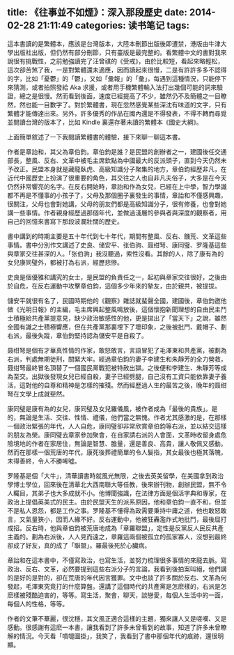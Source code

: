 title: 《往事並不如煙》：深入那段歷史
date: 2014-02-28 21:11:49
categories: 读书笔记
tags:
---
這本書讀的是繁體本，應該是台灣版本，大陸本刪節出版後即遭禁，港版由牛津大學出版社出版，但仍然有部分刪節，只有臺版是最完整的。看繁體中文的書對我來說很有挑戰性，之前勉強讀完了汪曾祺的《受戒》，由於比較短，看起來略輕松，這次卻苦煞了我，一是對繁體還未適應，因而讀起來很慢，二是有許許多多不認得的字，比如「憂鬱」的「鬱」，又如「彙報」的「彙」，每遇到這種情況，只能停下來猜測，或者拍照發給 Aka 求援，或者用手機繁體輸入法打出幾個可能的詞來驗證，總之是很慢。然而看到後面，速度已經提高了不少，雖然仍不及簡體之一目瞭然，然也能一目數字了。對於繁體書，現在忽然感覺某些深沈有味道的文字，只有繁體才能傳達出來。另外，許多優秀的作品在國內還是不得發表，不得不轉而尋覓並閱讀台灣的版本了，比如 Kindle 裏還存著未讀的繁體本《國史大綱》。

上面簡單敘述了一下我閱讀繁體書的體驗，接下來聊一聊這本書。

作者是章詒和，其父為章伯鈞。章伯鈞是誰？是民盟的創辦者之一，建國後任交通部長，整風、反右、文革中被毛主席欽點為中國最大的反派頭子，直到今天仍然未予改正。民盟本身就是藏龍臥虎、高級知識分子聚集的地方，章伯鈞經歷非凡，在近代中國歷史上扮演了很重要的角色，其交往之人也自非凡夫俗子，大多是在今天仍然非常響亮的名字。在反右開始時，章詒和作為女兒，已經在上中學，智力學識都不再是不懂事的小孩子了，父母及那個圈子裏發生的事情，章詒和不僅感興趣，很關注，父母也會對她講，父母的朋友們都是高級知識分子，很有修養，也會對她講一些事情。作者親身經歷過那個年代，並做過淺層的參與者與深度的觀察者，用自己的回憶來書寫下那段波瀾壯闊的歷史。

<!--more-->

書中講到的時期主要是五十年代到七十年代，期間有整風、反右、饑荒、文革這些事情。書中分別作文講述了史良、储安平、张伯驹、聂绀弩、康同璧、罗隆基這些與章家交往甚深的人。「张伯驹」我沒聽過，索性沒看。其餘的人，除了康有為的女兒康同璧外，都被打為右派，經歷悲慘。

史良是個優雅和講究的女士，是民盟的負責任之一，起初與章家交往很好，之後由於自危，在反右運動中攻擊章伯鈞，這個多少年來的摯友，由於親共，被提拔。

儲安平就很有名了，民國時期他的《觀察》雜誌就蜚聲全國，建國後，章伯鈞邀他做《光明日報》的主編，毛主席興起整風鳴放後，這個懷抱新聞理想的自由民主鬥士積極給共產黨提意見，缺少政治敏感性的他，更是拋出了「當天下」之說，雖然全國有識之士積極響應，但在共產黨那裏埋下了壞印象，之後被批鬥、戴帽子、劃右派，最後失蹤，章伯鈞堅持認為儲安平是自殺了。

聂绀弩是個有才華真性情的作家，敢怒敢言，言語冒犯了毛澤東和共產黨，被劃為右派，判處無期徒刑，關緊大牢。經過章伯鈞的妻子李建生和朱靜芳的全力營救，聂绀弩最終冒名頂替了一個國民黨戰犯被特赦出獄。之後便和李建生、朱靜芳等成為至交。出獄後發現女兒已經自殺，妻子已經劈腿，自己沒有工資只能依靠妻子養活，這對他的自尊和精神是怎樣的摧殘。然而經歷過人生的最苦之後，晚年的聂绀弩在文學上成就斐然。

康同璧是康有為的女兒，康同璧及女兒羅儀風，被作者成為「最後的貴族」。是的，無論是生活、交往、性情、禮儀，他們當之無愧。作者尤其感激的是，在那樣一個政治緊張的年代，人人自危，康同璧卻非常欣賞章伯鈞等右派，並以結交這樣的朋友為榮。康同璧去章家參加聚會，在自家請右派的人會面，文革時收留身處危險境地的作者在家居住，無論是智慧、膽量，還是善良、高貴，讓人敬佩又感動。然而在那樣一個荒唐的年代，康死後葬禮簡單的令人髮指，其女最後也極其落魄，未得善終，令人不勝唏噓。

罗隆基是個「大牛」，清華讀書時就風光無限，之後去英美留學，在美國拿到政治學博士學位，回來後在清華北大西南聯大等任教，後來辦刊物，創辦民盟，無不令人矚目，其弟子也大多成就不小。他博聞強識，在法律方面是個活字典和專家，在政治上提倡英美式的民主。由於民盟天生的派系原因，他和章伯鈞一直不和，但並不是私人恩怨，都是工作之事。罗隆基不懂得為政需要秉持中庸之道，他也敢怒敢言，又氣量狹小，因而人緣不好。反右運動中，他被狂轟濫炸式地批鬥，最後屈打成招。反右時，他與章伯鈞被荒唐地成為「章羅聯盟」，定性是反黨反人民反共產主義的。劃為右派後，人人見而遠之，章羅這兩個被孤立的孤家寡人，沒想到最終卻成了好友，真的成了「聯盟」。羅最後死於心臟病。

章詒和在這本書中，不僅寫政治，也寫生活，並努力梳理很多事情的來龍去脈。寫政治、反右、文革，必然要提到這些右派分子的言論，我看到後拍案叫絕，他們講的是好的是對的，卻在荒唐的年代因言獲罪。文中也談了許多關於反右、文革為何發起，毛澤東究竟打的什麼算盤。還講了這個時代的共產黨是怎麽樣的，右派是怎麽樣被殘酷迫害的，等等。寫生活，聚會，聊天，談戀愛，每個人生活中的一面，每個人的性格，等等。

作者的文筆不華麗，很沈穩，其文風正適合這樣的主題，獨來讓人又是嗟嘆、又是感動。很感謝有這麽一本書，讓我看到了許多未曾看到的故事，知道了許多未曾瞭解的情況。今天看「噴嚏圖掛」，我笑了，我看到了書中那個年代的痕跡，還很明顯。